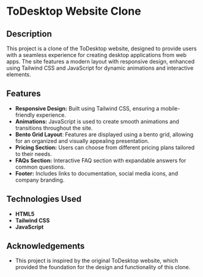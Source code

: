 # ToDesktop Website Clone

## Description
This project is a clone of the ToDesktop website, designed to provide users with a seamless experience for creating desktop applications from web apps. The site features a modern layout with responsive design, enhanced using Tailwind CSS and JavaScript for dynamic animations and interactive elements.

## Features
- **Responsive Design:** Built using Tailwind CSS, ensuring a mobile-friendly experience.
- **Animations:** JavaScript is used to create smooth animations and transitions throughout the site.
- **Bento Grid Layout**: Features are displayed using a bento grid, allowing for an organized and visually appealing presentation. 
- **Pricing Section:** Users can choose from different pricing plans tailored to their needs.
- **FAQs Section:** Interactive FAQ section with expandable answers for common questions.
- **Footer:** Includes links to documentation, social media icons, and company branding.

## Technologies Used
- **HTML5**
- **Tailwind CSS**
- **JavaScript**

## Acknowledgements
- This project is inspired by the original ToDesktop website, which provided the foundation for the design and functionality of this clone.


